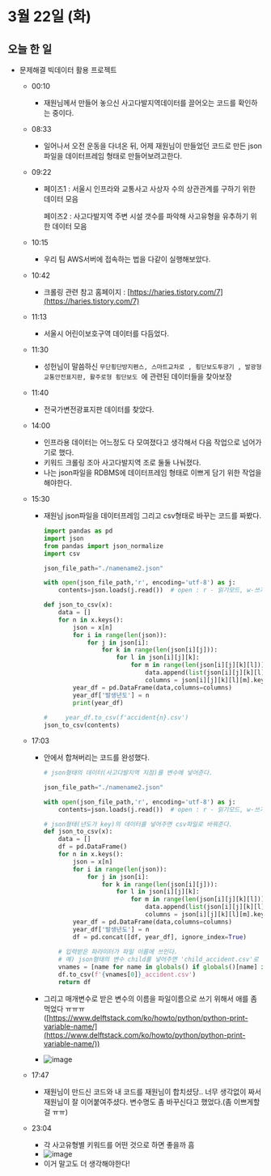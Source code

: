 # 3월 22일 (화)

## 오늘 한 일

* 문제해결 빅데이터 활용 프로젝트
  * 00:10
    * 재원님께서 만들어 놓으신 사고다발지역데이터를 끌어오는 코드를 확인하는 중이다.
    
  * 08:33
  
    * 일어나서 오전 운동을 다녀온 뒤, 어제 재원님이 만들었던 코드로 만든 json파일을 데이터프레임 형태로 만들어보려고한다.
  
  * 09:22
  
    * 페이즈1 : 서울시 인프라와 교통사고 사상자 수의 상관관계를 구하기 위한 데이터 모음
  
      페이즈2 : 사고다발지역 주변 시설 갯수를 파악해 사고유형을 유추하기 위한 데이터 모음
  
  * 10:15
  
    * 우리 팀 AWS서버에 접속하는 법을 다같이 실행해보았다.
  
  * 10:42
  
    * 크롤링 관련 참고 홈페이지 : [https://haries.tistory.com/7](https://haries.tistory.com/7)
  
  * 11:13
  
    * 서울시 어린이보호구역 데이터를 다듬었다.
  
  * 11:30
  
    * 성헌님이 말씀하신 `무단횡단방지펜스, 스마트교차로 , 횡단보도투광기 , 발광형교통안전표지판, 활주로형 횡단보도 `에 관련된 데이터들을 찾아보장
  
  * 11:40
  
    * 전국가변전광표지판 데이터를 찾았다.
  
  * 14:00
  
    * 인프라용 데이터는 어느정도 다 모여졌다고 생각해서 다음 작업으로 넘어가기로 했다.
    * 키워드 크롤링 조아 사고다발지역 조로 둘둘 나눠졌다.
    * 나는 json파일을 RDBMS에 데이터프레임 형태로 이쁘게 담기 위한 작업을 해야한다.
  
  * 15:30
  
    * 재원님 json파일을 데이터프레임 그리고 csv형태로 바꾸는 코드를 짜봤다.
  
      ```python
      import pandas as pd
      import json
      from pandas import json_normalize
      import csv
      
      json_file_path="./namename2.json"
      
      with open(json_file_path,'r', encoding='utf-8') as j:
          contents=json.loads(j.read())  # open : r - 읽기모드, w-쓰기모드, a-추가모드  
      
      def json_to_csv(x):
          data = []
          for n in x.keys():
              json = x[n]
              for i in range(len(json)):
                  for j in json[i]:
                      for k in range(len(json[i][j])):
                          for l in json[i][j][k]:
                              for m in range(len(json[i][j][k][l])):
                                  data.append(list(json[i][j][k][l][m].values()))
                                  columns = json[i][j][k][l][m].keys()
              year_df = pd.DataFrame(data,columns=columns)
              year_df['발생년도'] = n
              print(year_df)
          
      #     year_df.to_csv(f'accident{n}.csv')
      json_to_csv(contents)
      ```
  
  * 17:03
  
    * 안에서 합쳐버리는 코드를 완성했다.
  
      ```python
      # json형태의 데이터(사고다발지역 지점)를 변수에 넣어준다.
      
      json_file_path="./namename2.json"
      
      with open(json_file_path,'r', encoding='utf-8') as j:
          contents=json.loads(j.read())  # open : r - 읽기모드, w-쓰기모드, a-추가모드  
      
      # json형태(년도가 key)의 데이터를 넣어주면 csv파일로 바꿔준다.
      def json_to_csv(x):
          data = []
          df = pd.DataFrame()
          for n in x.keys():
              json = x[n]
              for i in range(len(json)):
                  for j in json[i]:
                      for k in range(len(json[i][j])):
                          for l in json[i][j][k]:
                              for m in range(len(json[i][j][k][l])):
                                  data.append(list(json[i][j][k][l][m].values()))
                                  columns = json[i][j][k][l][m].keys()
              year_df = pd.DataFrame(data,columns=columns)
              year_df['발생년도'] = n
              df = pd.concat([df, year_df], ignore_index=True)
          
          # 입력받은 파라미터가 파일 이름에 쓰인다.
          # 예) json형태의 변수 child를 넣어주면 'child_accident.csv'로 저장된다.
          vnames = [name for name in globals() if globals()[name] is x]
          df.to_csv(f'{vnames[0]}_accident.csv')
          return df
      ```
  
    * 그리고 매개변수로 받은 변수의 이름을 파일이름으로 쓰기 위해서 애를 좀 먹었다 ㅠㅠㅠ([https://www.delftstack.com/ko/howto/python/python-print-variable-name/](https://www.delftstack.com/ko/howto/python/python-print-variable-name/))
  
    * ![image](https://user-images.githubusercontent.com/75322297/159436426-18faa41c-35e0-4d7a-875a-a8e68d7bd12f.png)
  
  * 17:47
  
    * 재원님이 만드신 코드와 내 코드를 재원님이 합치셨당.. 너무 생각없이 짜서 재원님이 잘 이어붙여주셨다. 변수명도 좀 바꾸신다고 했었다.(좀 이쁘게할걸 ㅠㅠ)
  
  * 23:04
  
    * 각 사고유형별 키워드를 어떤 것으로 하면 좋을까 흠
    * ![image](https://user-images.githubusercontent.com/75322297/159499755-303dd0aa-b0d5-4fe5-af20-6483d6a47dec.png)
    * 이거 말고도 더 생각해야한다!